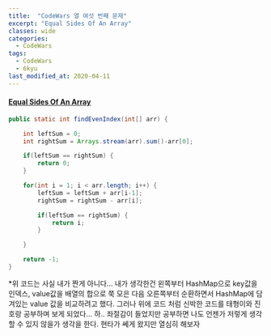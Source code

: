 ```yaml
---
title:  "CodeWars 열 여섯 번째 문제"
excerpt: "Equal Sides Of An Array"
classes: wide
categories:
  - CodeWars
tags:
  - CodeWars
  - 6kyu
last_modified_at: 2020-04-11
---
```


#### [Equal Sides Of An Array](https://www.codewars.com/kata/5679aa472b8f57fb8c000047)

```java
public static int findEvenIndex(int[] arr) {

    int leftSum = 0;
    int rightSum = Arrays.stream(arr).sum()-arr[0];

    if(leftSum == rightSum) {
        return 0;
    }

    for(int i = 1; i < arr.length; i++) {
        leftSum = leftSum + arr[i-1];
        rightSum = rightSum - arr[i];

        if(leftSum == rightSum) {
            return i;
        }

    }

    return -1;
}
```

*위 코드는 사실 내가 짠게 아니다...  내가 생각한건 왼쪽부터 HashMap으로 key값을 인덱스, value값을 배열의 합으로 쭉 모은 다음 오른쪽부터 순환하면서 HashMap에 담겨있는 value 값을 비교하려고 했다. 그러나 위에 코드 처럼 신박한 코드를 태형이와 진호랑 공부하며 보게 되었다... 하.. 좌절감이 들었지만 공부하면 나도 언젠가 저렇게 생각 할 수 있지 않을가 생각을 한다. 현타가 쎄게 왔지만 열심히 해보자